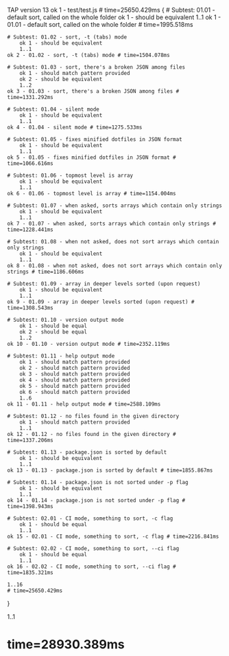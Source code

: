 TAP version 13
ok 1 - test/test.js # time=25650.429ms {
    # Subtest: 01.01 - default sort, called on the whole folder
        ok 1 - should be equivalent
        1..1
    ok 1 - 01.01 - default sort, called on the whole folder # time=1995.518ms
    
    # Subtest: 01.02 - sort, -t (tabs) mode
        ok 1 - should be equivalent
        1..1
    ok 2 - 01.02 - sort, -t (tabs) mode # time=1504.078ms
    
    # Subtest: 01.03 - sort, there's a broken JSON among files
        ok 1 - should match pattern provided
        ok 2 - should be equivalent
        1..2
    ok 3 - 01.03 - sort, there's a broken JSON among files # time=1331.292ms
    
    # Subtest: 01.04 - silent mode
        ok 1 - should be equivalent
        1..1
    ok 4 - 01.04 - silent mode # time=1275.533ms
    
    # Subtest: 01.05 - fixes minified dotfiles in JSON format
        ok 1 - should be equivalent
        1..1
    ok 5 - 01.05 - fixes minified dotfiles in JSON format # time=1066.616ms
    
    # Subtest: 01.06 - topmost level is array
        ok 1 - should be equivalent
        1..1
    ok 6 - 01.06 - topmost level is array # time=1154.004ms
    
    # Subtest: 01.07 - when asked, sorts arrays which contain only strings
        ok 1 - should be equivalent
        1..1
    ok 7 - 01.07 - when asked, sorts arrays which contain only strings # time=1228.441ms
    
    # Subtest: 01.08 - when not asked, does not sort arrays which contain only strings
        ok 1 - should be equivalent
        1..1
    ok 8 - 01.08 - when not asked, does not sort arrays which contain only strings # time=1186.606ms
    
    # Subtest: 01.09 - array in deeper levels sorted (upon request)
        ok 1 - should be equivalent
        1..1
    ok 9 - 01.09 - array in deeper levels sorted (upon request) # time=1308.543ms
    
    # Subtest: 01.10 - version output mode
        ok 1 - should be equal
        ok 2 - should be equal
        1..2
    ok 10 - 01.10 - version output mode # time=2352.119ms
    
    # Subtest: 01.11 - help output mode
        ok 1 - should match pattern provided
        ok 2 - should match pattern provided
        ok 3 - should match pattern provided
        ok 4 - should match pattern provided
        ok 5 - should match pattern provided
        ok 6 - should match pattern provided
        1..6
    ok 11 - 01.11 - help output mode # time=2588.109ms
    
    # Subtest: 01.12 - no files found in the given directory
        ok 1 - should match pattern provided
        1..1
    ok 12 - 01.12 - no files found in the given directory # time=1337.206ms
    
    # Subtest: 01.13 - package.json is sorted by default
        ok 1 - should be equivalent
        1..1
    ok 13 - 01.13 - package.json is sorted by default # time=1855.867ms
    
    # Subtest: 01.14 - package.json is not sorted under -p flag
        ok 1 - should be equivalent
        1..1
    ok 14 - 01.14 - package.json is not sorted under -p flag # time=1398.943ms
    
    # Subtest: 02.01 - CI mode, something to sort, -c flag
        ok 1 - should be equal
        1..1
    ok 15 - 02.01 - CI mode, something to sort, -c flag # time=2216.841ms
    
    # Subtest: 02.02 - CI mode, something to sort, --ci flag
        ok 1 - should be equal
        1..1
    ok 16 - 02.02 - CI mode, something to sort, --ci flag # time=1835.321ms
    
    1..16
    # time=25650.429ms
}

1..1
# time=28930.389ms
